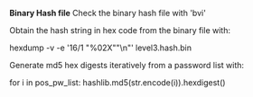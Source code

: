**Binary Hash file**
Check the binary hash file with 'bvi'


Obtain the hash string in hex code from the binary file with:

hexdump -v -e '16/1 "%02X""\n"' level3.hash.bin


Generate md5 hex digests iteratively from a password list with:


for i in pos_pw_list: hashlib.md5(str.encode(i)).hexdigest()

